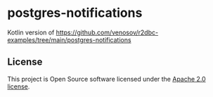 # postgres-notifications
Kotlin version of https://github.com/venosov/r2dbc-examples/tree/main/postgres-notifications

## License

This project is Open Source software licensed under the [Apache 2.0 license](https://www.apache.org/licenses/LICENSE-2.0.html).
